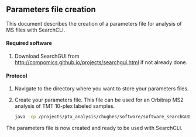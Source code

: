 ## Parameters file creation

This document describes the creation of a parameters file for analysis of MS files with SearchCLI. 

#### Required software

1. Download SearchGUI from http://compomics.github.io/projects/searchgui.html if not already done.


#### Protocol

1. Navigate to the directory where you want to store your parameters files. 
2. Create your parameters file. This file can be used for an Orbitrap MS2 analysis of TMT 10-plex labeled samples.

	~~~bash
	java -cp /projects/ptx_analysis/chughes/software/software_searchGUI/SearchGUI-3.2.20/SearchGUI-3.2.20.jar eu.isas.searchgui.cmd.IdentificationParametersCLI -out /projects/ptx_analysis/chughes/parameter-files/mar2018/ch_mar2018_OT-MS1_HCD-OT-MS2_human-trypsin_StdMods-TMT10plex.par -db /projects/ptx_analysis/chughes/databases/mar2018/uniprot_human-crap_mar2018_fwd_concatenated_target_decoy.fasta -prec_tol 20 -frag_tol 0.05 -fixed_mods "Carbamidomethylation of C, TMT 10-plex of K, TMT 10-plex of peptide N-term" -variable_mods "Oxidation of M, Acetylation of protein N-term" -db_pi /projects/ptx_analysis/chughes/databases/mar2018/uniprot_human-crap_mar2018_fwd_concatenated_target_decoy.fasta -msgf_instrument 3 -msgf_fragmentation 3 -msgf_protocol 4
	~~~

The parameters file is now created and ready to be used with SearchCLI. 
